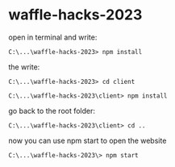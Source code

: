 # waffle-hacks-2023
open in terminal and write:

`C:\...\waffle-hacks-2023> npm install`

the write:

`C:\...\waffle-hacks-2023> cd client`

`C:\...\waffle-hacks-2023\client> npm install`

go back to the root folder:

`C:\...\waffle-hacks-2023\client> cd ..`

now you can use npm start to open the website

`C:\...\waffle-hacks-2023\> npm start`
